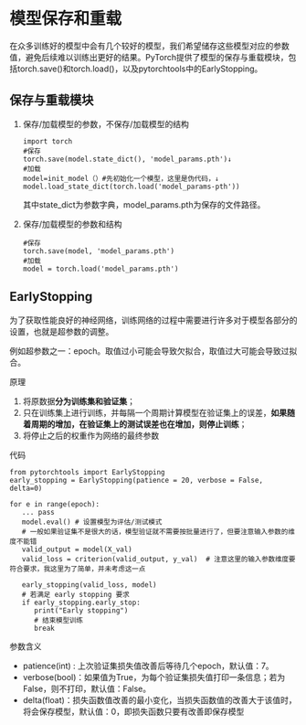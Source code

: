 # 模型保存和重载

​	在众多训练好的模型中会有几个较好的模型，我们希望储存这些模型对应的参数值，避免后续难以训练出更好的结果。PyTorch提供了模型的保存与重载模块，包括torch.save()和torch.load()，以及pytorchtools中的EarlyStopping。

## 保存与重载模块

1. 保存/加载模型的参数，不保存/加载模型的结构

   ```
   import torch
   #保存
   torch.save(model.state_dict(), 'model_params.pth')↓
   #加载
   model=init_model（）#先初始化一个模型，这里是伪代码，↓
   model.load_state_dict(torch.load('model_params-pth'))
   ```

   其中state_dict为参数字典，model_params.pth为保存的文件路径。

2. 保存/加载模型的参数和结构

   ```
   #保存
   torch.save(model, 'model_params.pth')
   #加载
   model = torch.load('model_params.pth')
   ```

## EarlyStopping

为了获取性能良好的神经网络，训练网络的过程中需要进行许多对于模型各部分的设置，也就是超参数的调整。

例如超参数之一：epoch。取值过小可能会导致欠拟合，取值过大可能会导致过拟合。

原理

1. 将原数据**分为训练集和验证集**；
2. 只在训练集上进行训练，并每隔一个周期计算模型在验证集上的误差，**如果随着周期的增加，在验证集上的测试误差也在增加，则停止训练**；
3. 将停止之后的权重作为网络的最终参数

代码

```
from pytorchtools import EarlyStopping
early_stopping = EarlyStopping(patience = 20, verbose = False,
delta=0)

for e in range(epoch):
   ... pass
   model.eval() # 设置模型为评估/测试模式
   # 一般如果验证集不是很大的话，模型验证就不需要按批量进行了，但要注意输入参数的维度不能错
   valid_output = model(X_val)
   valid_loss = criterion(valid_output, y_val)	# 注意这里的输入参数维度要符合要求，我这里为了简单，并未考虑这一点
   
   early_stopping(valid_loss, model)
   # 若满足 early stopping 要求
   if early_stopping.early_stop:
      print("Early stopping")
      # 结束模型训练
      break
```

参数含义

- patience(int) : 上次验证集损失值改善后等待几个epoch，默认值：7。
- verbose(bool)：如果值为True，为每个验证集损失值打印一条信息；若为False，则不打印，默认值：False。
- delta(float)：损失函数值改善的最小变化，当损失函数值的改善大于该值时，将会保存模型，默认值：0，即损失函数只要有改善即保存模型

